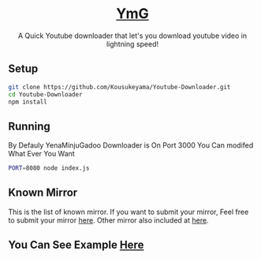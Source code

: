 <div align="center">
	<h1><a href="https://ymgdl.netlify.app">YmG</a></h1>
	<p>A Quick Youtube downloader that let's you download youtube video in lightning speed!</p>
</div>

## Setup
```bash
git clone https://github.com/Kousukeyama/Youtube-Downloader.git
cd Youtube-Downloader
npm install
```

## Running
By Defauly YenaMinjuGadoo Downloader is On Port 3000 You Can modifed What Ever You Want
```bash
PORT=8080 node index.js
```

## Known Mirror
This is the list of known mirror. If you want to submit your mirror, Feel free to submit your mirror [here](https://github.com/KousukeYama/Youtube-Downloader/issues). Other mirror also included at [here](https://github.com/KousukeYama/Youtube-Downloader/issues).

## You Can See Example [Here](https://ymgdl.netlify.app)
